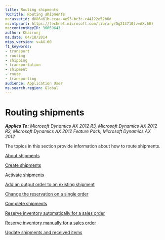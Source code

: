 ```yaml
---
title: Routing shipments
TOCTitle: Routing shipments
ms:assetid: d886a61b-ecaa-4e93-bc3c-c44122e52b6d
ms:mtpsurl: https://technet.microsoft.com/library/Gg213710(v=AX.60)
ms:contentKeyID: 36059643
author: Khairunj
ms.date: 04/18/2014
mtps_version: v=AX.60
f1_keywords:
- transport
- routing
- shipping
- transportation
- shipment
- route
- transporting
audience: Application User
ms.search.region: Global
---
```


# Routing shipments 


_**Applies To:** Microsoft Dynamics AX 2012 R3, Microsoft Dynamics AX 2012 R2, Microsoft Dynamics AX 2012 Feature Pack, Microsoft Dynamics AX 2012_

The topics in this section provide information about how to route shipments.

[About shipments](about-shipments.md)

[Create shipments](create-shipments.md)

[Activate shipments](activate-shipments.md)

[Add an output order to an existing shipment](add-an-output-order-to-an-existing-shipment.md)

[Change the reservation on a single order](change-the-reservation-on-a-single-order.md)

[Complete shipments](complete-shipments.md)

[Reserve inventory automatically for a sales order](reserve-inventory-automatically-for-a-sales-order.md)

[Reserve inventory manually for a sales order](reserve-inventory-manually-for-a-sales-order.md)

[Update shipments and received items](update-shipments-and-received-items.md)

  


